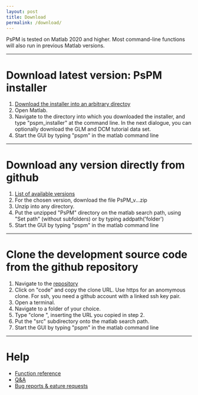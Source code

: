 ```yaml
---
layout: post
title: Download
permalink: /download/
---
```


PsPM is tested on Matlab 2020 and higher. Most command-line functions will also run in previous Matlab versions.

---
# Download latest version: PsPM installer

1. <a href="https://github.com/bachlab/PsPM/blob/develop/src/helper/PsPM_installer.m" download>Download the installer into an arbitrary directoy</a>
2. Open Matlab.
3. Navigate to the directory into which you downloaded the installer, and type "pspm_installer" at the command line. In the next dialogue, you can optionally download the GLM and DCM tutorial data set.
4. Start the GUI by typing "pspm" in the matlab command line

---

# Download any version directly from github

1. [List of available versions](https://github.com/bachlab/PsPM/releases)
2. For the chosen version, download the file PsPM_v...zip
3. Unzip into any directory.
4. Put the unzipped "PsPM" directory on the matlab search path, using "Set path" (without subfolders) or by typing addpath('folder')
5. Start the GUI by typing "pspm" in the matlab command line

---

# Clone the development source code from the github repository

1. Navigate to the [repository](https://github.com/bachlab/PsPM)
2. Click on "code" and copy the clone URL. Use https for an anomymous clone. For ssh, you need a github account with a linked ssh key pair.
3. Open a terminal.
4. Navigate to a folder of your choice.
5. Type "clone <URL>", inserting the URL you copied in step 2. 
6. Put the "src" subdirectory onto the matlab search path.
7. Start the GUI by typing "pspm" in the matlab command line

---

# Help
* [Function reference](https://bachlab.github.io/PsPM/ref/)
* [Q&A](https://github.com/bachlab/PsPM/issues)
* [Bug reports & eature requests](https://github.com/bachlab/PsPM/discussions)